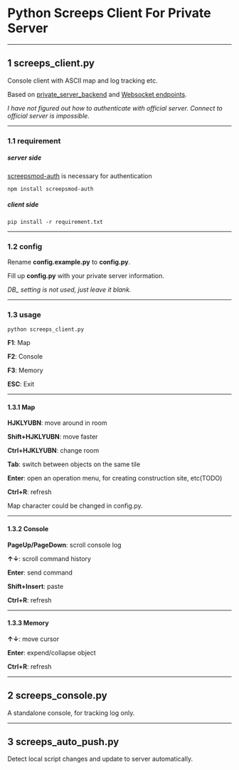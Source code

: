 
# Python Screeps Client For Private Server

---

## 1 screeps_client.py

Console client with ASCII map and log tracking etc.

Based on [private_server_backend](https://github.com/screeps/backend-local/tree/master/lib/game)
and [Websocket endpoints](https://github.com/screepers/node-screeps-api/blob/master/docs/Websocket_endpoints.md).

_I have not figured out how to authenticate with official server.
Connect to official server is impossible._

---

### 1.1 requirement

##### server side

[screepsmod-auth](https://github.com/ScreepsMods/screepsmod-auth)
is necessary for authentication

    npm install screepsmod-auth

##### client side

    pip install -r requirement.txt

---

### 1.2 config

Rename **config.example.py** to **config.py**.

Fill up **config.py** with your private server information. 

_DB\_ setting is not used, just leave it blank._

---

### 1.3 usage

    python screeps_client.py

**F1**: Map

**F2**: Console

**F3**: Memory

**ESC**: Exit

---

#### 1.3.1 Map

**HJKLYUBN**: move around in room

**Shift+HJKLYUBN**: move faster

**Ctrl+HJKLYUBN**: change room

**Tab**: switch between objects on the same tile

**Enter**: open an operation menu, for creating construction site, etc(TODO)

**Ctrl+R**: refresh

Map character could be changed in config.py.

---

#### 1.3.2 Console

**PageUp/PageDown**: scroll console log

**↑↓**: scroll command history

**Enter**: send command

**Shift+Insert**: paste

**Ctrl+R**: refresh

---

#### 1.3.3 Memory

**↑↓**: move cursor

**Enter**: expend/collapse object

**Ctrl+R**: refresh

---

## 2 screeps_console.py

A standalone console, for tracking log only.

---

## 3 screeps_auto_push.py

Detect local script changes and update to server automatically. 

